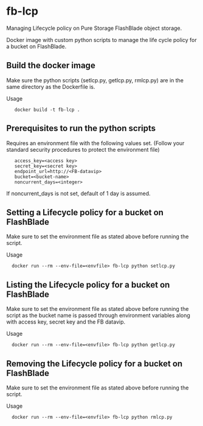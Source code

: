 # fb-lcp
 Managing Lifecycle policy on Pure Storage FlashBlade object storage.

 Docker image with custom python scripts to manage the life cycle policy for a bucket on FlashBlade.

## Build the docker image
   Make sure the python scripts (setlcp.py, getlcp.py, rmlcp.py) are in the same directory as the Dockerfile is.

Usage
```
   docker build -t fb-lcp .
```

## Prerequisites to run the python scripts
 Requires an environment file with the following values set.
 (Follow your standard security procedures to protect the environment file)

``` 
   access_key=<access key>
   secret_key=<secret key>
   endpoint_url=http://<FB-datavip>
   bucket=<bucket-name>
   noncurrent_days=<integer>
```

If noncurrent_days is not set, default of 1 day is assumed.

## Setting a Lifecycle policy for a bucket on FlashBlade

  Make sure to set the environment file as stated above before running the script.

Usage
```
  docker run --rm --env-file=<envfile> fb-lcp python setlcp.py
```

## Listing the Lifecycle policy for a bucket on FlashBlade

  Make sure to set the environment file as stated above before running the script as the bucket name is passed through environment variables along with access key, secret key and the FB datavip.

Usage
```
  docker run --rm --env-file=<envfile> fb-lcp python getlcp.py
```

## Removing the Lifecycle policy for a bucket on FlashBlade

  Make sure to set the environment file as stated above before running the script.

Usage
```
  docker run --rm --env-file=<envfile> fb-lcp python rmlcp.py
```
